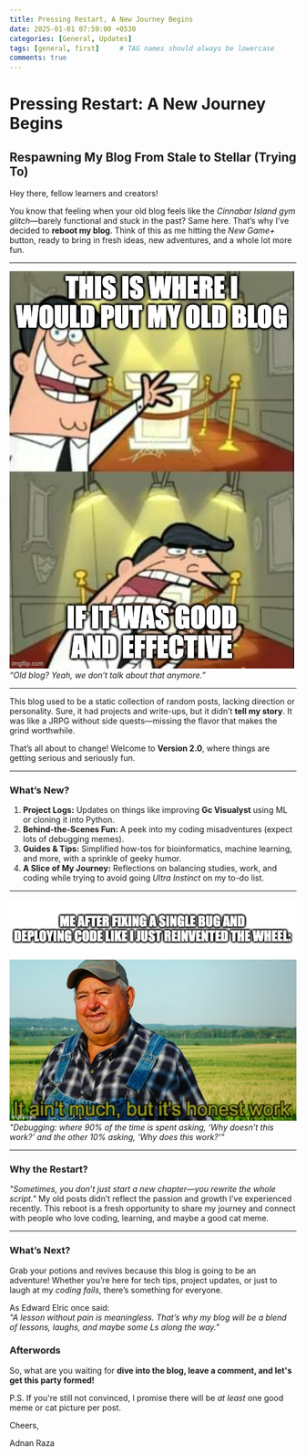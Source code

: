 ```yaml
---
title: Pressing Restart, A New Journey Begins
date: 2025-01-01 07:59:00 +0530
categories: [General, Updates]
tags: [general, first]     # TAG names should always be lowercase
comments: true
---
```


# Pressing Restart: A New Journey Begins
## Respawning My Blog From Stale to Stellar (Trying To)

Hey there, fellow learners and creators!  

You know that feeling when your old blog feels like the *Cinnabar Island gym glitch*—barely functional and stuck in the past? Same here. That’s why I’ve decided to **reboot my blog**. Think of this as me hitting the *New Game+* button, ready to bring in fresh ideas, new adventures, and a whole lot more fun.  

---

![rip old blog meme](/assets/img/blog-reset/meme1.jpg)  
*“Old blog? Yeah, we don’t talk about that anymore.”*  

---

This blog used to be a static collection of random posts, lacking direction or personality. Sure, it had projects and write-ups, but it didn’t **tell my story**. It was like a JRPG without side quests—missing the flavor that makes the grind worthwhile.  

That’s all about to change! Welcome to **Version 2.0**, where things are getting serious and seriously fun.  

---

### **What’s New?**  

1. **Project Logs:** Updates on things like improving **Gc Visualyst** using ML or cloning it into Python.  
2. **Behind-the-Scenes Fun:** A peek into my coding misadventures (expect lots of debugging memes).  
3. **Guides & Tips:** Simplified how-tos for bioinformatics, machine learning, and more, with a sprinkle of geeky humor.  
4. **A Slice of My Journey:** Reflections on balancing studies, work, and coding while trying to avoid going *Ultra Instinct* on my to-do list.  

---

![debugging memes](/assets/img/blog-reset/debugging.jpg)  
*"Debugging: where 90% of the time is spent asking, ‘Why doesn’t this work?’ and the other 10% asking, ‘Why does this work?’"*  

---

### **Why the Restart?**  
*"Sometimes, you don’t just start a new chapter—you rewrite the whole script."* My old posts didn’t reflect the passion and growth I’ve experienced recently. This reboot is a fresh opportunity to share my journey and connect with people who love coding, learning, and maybe a good cat meme.  

---

### **What’s Next?**  
Grab your potions and revives because this blog is going to be an adventure! Whether you’re here for tech tips, project updates, or just to laugh at my *coding fails*, there’s something for everyone.  

As Edward Elric once said:  
*"A lesson without pain is meaningless. That’s why my blog will be a blend of lessons, laughs, and maybe some Ls along the way."*

### Afterwords
So, what are you waiting for **dive into the blog, leave a comment, and let's get this party formed!**

P.S. If you're still not convinced, I promise there will be *at least* one good meme or cat picture per post.

Cheers,

Adnan Raza
